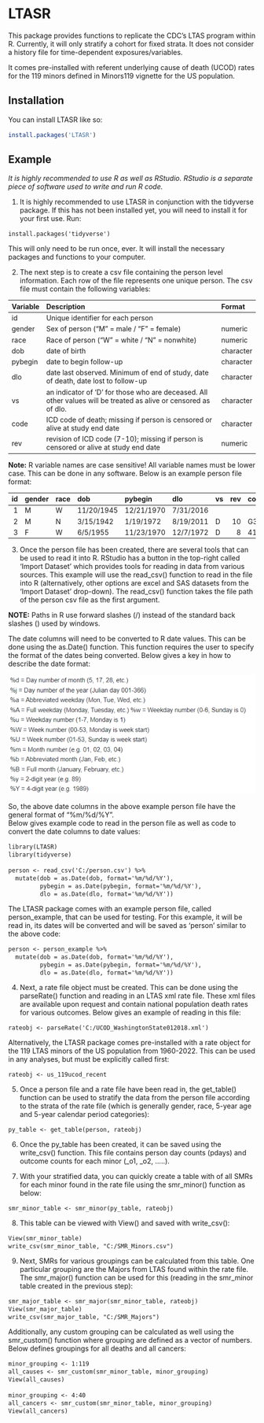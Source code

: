 
<!-- README.md is generated from README.Rmd. Please edit that file -->

# LTASR

<!-- badges: start -->
<!-- badges: end -->

This package provides functions to replicate the CDC’s LTAS program
within R. Currently, it will only stratify a cohort for fixed strata. It
does not consider a history file for time-dependent exposures/variables.

It comes pre-installed with referent underlying cause of death (UCOD)
rates for the 119 minors defined in Minors119 vignette for the US
population.

## Installation

You can install LTASR like so:

``` r
install.packages('LTASR')
```

## Example

*It is highly recommended to use R as well as RStudio. RStudio is a
separate piece of software used to write and run R code.*

1.  It is highly recommended to use LTASR in conjunction with the
    tidyverse package. If this has not been installed yet, you will need
    to install it for your first use. Run:  

<!-- -->

    install.packages('tidyverse')

This will only need to be run once, ever. It will install the necessary
packages and functions to your computer.

2.  The next step is to create a csv file containing the person level
    information. Each row of the file represents one unique person. The
    csv file must contain the following variables:

| Variable | Description                                                                                                      | Format    |
|:---------|:-----------------------------------------------------------------------------------------------------------------|:----------|
| id       | Unique identifier for each person                                                                                |           |
| gender   | Sex of person (“M” = male / “F” = female)                                                                        | numeric   |
| race     | Race of person (“W” = white / “N” = nonwhite)                                                                    | numeric   |
| dob      | date of birth                                                                                                    | character |
| pybegin  | date to begin follow-up                                                                                          | character |
| dlo      | date last observed. Minimum of end of study, date of death, date lost to follow-up                               | character |
| vs       | an indicator of ‘D’ for those who are deceased. All other values will be treated as alive or censored as of dlo. | character |
| code     | ICD code of death; missing if person is censored or alive at study end date                                      | character |
| rev      | revision of ICD code (7-10); missing if person is censored or alive at study end date                            | numeric   |

**Note:** R variable names are case sensitive! All variable names must
be lower case. This can be done in any software. Below is an example
person file format:

|  id | gender | race | dob        | pybegin    | dlo       | vs  | rev | code  |
|----:|:-------|:-----|:-----------|:-----------|:----------|:----|----:|:------|
|   1 | M      | W    | 11/20/1945 | 12/21/1970 | 7/31/2016 |     |     |       |
|   2 | M      | N    | 3/15/1942  | 1/19/1972  | 8/19/2011 | D   |  10 | G30.9 |
|   3 | F      | W    | 6/5/1955   | 11/23/1970 | 12/7/1972 | D   |   8 | 410.9 |

3.  Once the person file has been created, there are several tools that
    can be used to read it into R. RStudio has a button in the top-right
    called ‘Import Dataset’ which provides tools for reading in data
    from various sources. This example will use the read_csv() function
    to read in the file into R (alternatively, other options are excel
    and SAS datasets from the ‘Import Dataset’ drop-down). The
    read_csv() function takes the file path of the person csv file as
    the first argument.

**NOTE:** Paths in R use forward slashes (/) instead of the standard
back slashes () used by windows.

The date columns will need to be converted to R date values. This can be
done using the as.Date() function. This function requires the user to
specify the format of the dates being converted. Below gives a key in
how to describe the date format:

![](vignettes/dateimg.png)

So, the above date columns in the above example person file have the
general format of “%m/%d/%Y”.  
Below gives example code to read in the person file as well as code to
convert the date columns to date values:

    library(LTASR)
    library(tidyverse)

    person <- read_csv('C:/person.csv') %>%
      mutate(dob = as.Date(dob, format='%m/%d/%Y'),
             pybegin = as.Date(pybegin, format='%m/%d/%Y'),
             dlo = as.Date(dlo, format='%m/%d/%Y'))

The LTASR package comes with an example person file, called
person_example, that can be used for testing. For this example, it will
be read in, its dates will be converted and will be saved as ‘person’
similar to the above code:

    person <- person_example %>%
      mutate(dob = as.Date(dob, format='%m/%d/%Y'),
             pybegin = as.Date(pybegin, format='%m/%d/%Y'),
             dlo = as.Date(dlo, format='%m/%d/%Y'))

4.  Next, a rate file object must be created. This can be done using the
    parseRate() function and reading in an LTAS xml rate file. These xml
    files are available upon request and contain national population
    death rates for various outcomes. Below gives an example of reading
    in this file:

<!-- -->

    rateobj <- parseRate('C:/UCOD_WashingtonState012018.xml')

Alternatively, the LTASR package comes pre-installed with a rate object
for the 119 LTAS minors of the US population from 1960-2022. This can be
used in any analyses, but must be explicitly called first:

    rateobj <- us_119ucod_recent

5.  Once a person file and a rate file have been read in, the
    get_table() function can be used to stratify the data from the
    person file according to the strata of the rate file (which is
    generally gender, race, 5-year age and 5-year calendar period
    categories):

<!-- -->

    py_table <- get_table(person, rateobj)

6.  Once the py_table has been created, it can be saved using the
    write_csv() function. This file contains person day counts (pdays)
    and outcome counts for each minor (\_o1, \_o2, …..).

7.  With your stratified data, you can quickly create a table with of
    all SMRs for each minor found in the rate file using the smr_minor()
    function as below:

<!-- -->

    smr_minor_table <- smr_minor(py_table, rateobj)

8.  This table can be viewed with View() and saved with write_csv():

<!-- -->

    View(smr_minor_table)
    write_csv(smr_minor_table, "C:/SMR_Minors.csv")

9.  Next, SMRs for various groupings can be calculated from this table.
    One particular grouping are the Majors from LTAS found within the
    rate file. The smr_major() function can be used for this (reading in
    the smr_minor table created in the previous step):

<!-- -->

    smr_major_table <- smr_major(smr_minor_table, rateobj)
    View(smr_major_table)
    write_csv(smr_major_table, "C:/SMR_Majors")

Additionally, any custom grouping can be calculated as well using the
smr_custom() function where grouping are defined as a vector of numbers.
Below defines groupings for all deaths and all cancers:

    minor_grouping <- 1:119
    all_causes <- smr_custom(smr_minor_table, minor_grouping)
    View(all_causes)

    minor_grouping <- 4:40
    all_cancers <- smr_custom(smr_minor_table, minor_grouping)
    View(all_cancers)
